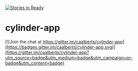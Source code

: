 [![Stories in Ready](https://badge.waffle.io/caalberts/cylinder-app.png?label=ready&title=Ready)](https://waffle.io/caalberts/cylinder-app)
# cylinder-app

[![Join the chat at https://gitter.im/caalberts/cylinder-app](https://badges.gitter.im/caalberts/cylinder-app.svg)](https://gitter.im/caalberts/cylinder-app?utm_source=badge&utm_medium=badge&utm_campaign=pr-badge&utm_content=badge)